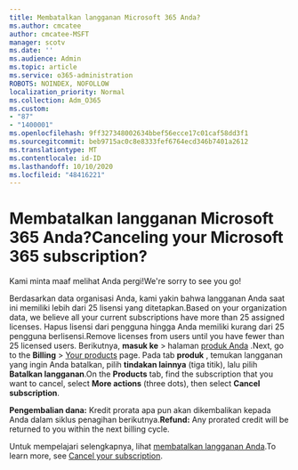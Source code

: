 ```yaml
---
title: Membatalkan langganan Microsoft 365 Anda?
ms.author: cmcatee
author: cmcatee-MSFT
manager: scotv
ms.date: ''
ms.audience: Admin
ms.topic: article
ms.service: o365-administration
ROBOTS: NOINDEX, NOFOLLOW
localization_priority: Normal
ms.collection: Adm_O365
ms.custom:
- "87"
- "1400001"
ms.openlocfilehash: 9ff327348002634bbef56ecce17c01caf58dd3f1
ms.sourcegitcommit: beb9715ac0c8e8333fef6764ecd346b7401a2612
ms.translationtype: MT
ms.contentlocale: id-ID
ms.lasthandoff: 10/10/2020
ms.locfileid: "48416221"
---
```

# <a name="canceling-your-microsoft-365-subscription"></a><span data-ttu-id="c43d0-102">Membatalkan langganan Microsoft 365 Anda?</span><span class="sxs-lookup"><span data-stu-id="c43d0-102">Canceling your Microsoft 365 subscription?</span></span>

<span data-ttu-id="c43d0-103">Kami minta maaf melihat Anda pergi!</span><span class="sxs-lookup"><span data-stu-id="c43d0-103">We're sorry to see you go!</span></span>
  
<span data-ttu-id="c43d0-104">Berdasarkan data organisasi Anda, kami yakin bahwa langganan Anda saat ini memiliki lebih dari 25 lisensi yang ditetapkan.</span><span class="sxs-lookup"><span data-stu-id="c43d0-104">Based on your organization data, we believe all your current subscriptions have more than 25 assigned licenses.</span></span> <span data-ttu-id="c43d0-105">Hapus lisensi dari pengguna hingga Anda memiliki kurang dari 25 pengguna berlisensi.</span><span class="sxs-lookup"><span data-stu-id="c43d0-105">Remove licenses from users until you have fewer than 25 licensed users.</span></span> <span data-ttu-id="c43d0-106">Berikutnya, **masuk ke** \> halaman [produk Anda](https://go.microsoft.com/fwlink/p/?linkid=842054) .</span><span class="sxs-lookup"><span data-stu-id="c43d0-106">Next, go to the **Billing** \> [Your products](https://go.microsoft.com/fwlink/p/?linkid=842054) page.</span></span> <span data-ttu-id="c43d0-107">Pada tab **produk** , temukan langganan yang ingin Anda batalkan, pilih **tindakan lainnya** (tiga titik), lalu pilih **Batalkan langganan**.</span><span class="sxs-lookup"><span data-stu-id="c43d0-107">On the **Products** tab, find the subscription that you want to cancel, select **More actions** (three dots), then select **Cancel subscription**.</span></span>

<span data-ttu-id="c43d0-108">**Pengembalian dana:** Kredit prorata apa pun akan dikembalikan kepada Anda dalam siklus penagihan berikutnya.</span><span class="sxs-lookup"><span data-stu-id="c43d0-108">**Refund:** Any prorated credit will be returned to you within the next billing cycle.</span></span>

<span data-ttu-id="c43d0-109">Untuk mempelajari selengkapnya, lihat [membatalkan langganan Anda](https://docs.microsoft.com/microsoft-365/commerce/subscriptions/cancel-your-subscription).</span><span class="sxs-lookup"><span data-stu-id="c43d0-109">To learn more, see [Cancel your subscription](https://docs.microsoft.com/microsoft-365/commerce/subscriptions/cancel-your-subscription).</span></span>